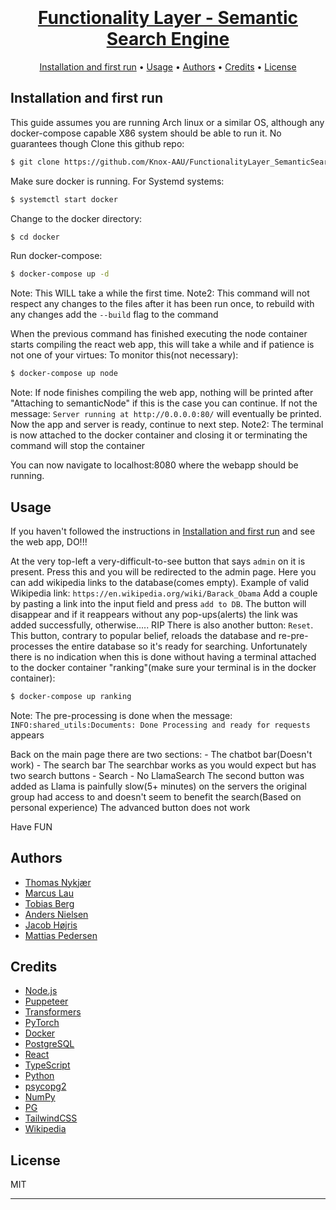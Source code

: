 <h1 align="center">
  <br>
  <a href="https://github.com/Knox-AAU/FunctionalityLayer_SemanticSearchEngine">
  <br>
    Functionality Layer - Semantic Search Engine
  <br>
</h1>

<p align="center">
  <a href="#installation-and-first-run">Installation and first run</a> •
  <a href="#usage">Usage</a> •
  <a href="#authors">Authors</a> •
  <a href="#credits">Credits</a> •
  <a href="#license">License</a>
</p>


## Installation and first run
This guide assumes you are running Arch linux or a similar OS, although any docker-compose capable X86 system should be able to run it. No guarantees though
Clone this github repo:
```bash
$ git clone https://github.com/Knox-AAU/FunctionalityLayer_SemanticSearchEngine
```
Make sure docker is running. For Systemd systems:
```bash
$ systemctl start docker
```
Change to the docker directory:
```bash
$ cd docker
```
Run docker-compose:
```bash
$ docker-compose up -d
```
Note: This WILL take a while the first time.
Note2: This command will not respect any changes to the files after it has been run once, to rebuild with any changes add the `--build` flag to the command

When the previous command has finished executing the node container starts compiling the react web app, this will take a while and if patience is not one of your virtues: To monitor this(not necessary):
```bash
$ docker-compose up node
```
Note: If node finishes compiling the web app, nothing will be printed after "Attaching to semanticNode" if this is the case you can continue. If not the message: `Server running at http://0.0.0.0:80/` will eventually be printed. Now the app and server is ready, continue to next step.
Note2: The terminal is now attached to the docker container and closing it or terminating the command will stop the container

You can now navigate to localhost:8080 where the webapp should be running. 

## Usage
If you haven't followed the instructions in [Installation and first run](#installation-and-first-run) and see the web app, DO!!!

At the very top-left a very-difficult-to-see button that says `admin` on it is present. Press this and you will be redirected to the admin page.
Here you can add wikipedia links to the database(comes empty). Example of valid Wikipedia link: `https://en.wikipedia.org/wiki/Barack_Obama` Add a couple by pasting a link into the input field and press `add to DB`.
The button will disappear and if it reappears without any pop-ups(alerts) the link was added successfully, otherwise..... RIP
There is also another button: `Reset`. This button, contrary to popular belief, reloads the database and re-pre-processes the entire database so it's ready for searching. Unfortunately there is no indication when this is done without having a terminal attached to the docker container "ranking"(make sure your terminal is in the docker container):
```bash
$ docker-compose up ranking
```
Note: The pre-processing is done when the message: `INFO:shared_utils:Documents: Done Processing and ready for requests` appears

Back on the main page there are two sections:
    - The chatbot bar(Doesn't work)
    - The search bar
The searchbar works as you would expect but has two search buttons
    - Search
    - No LlamaSearch
The second button was added as Llama is painfully slow(5+ minutes) on the servers the original group had access to and doesn't seem to benefit the search(Based on personal experience)
The advanced button does not work

Have FUN

## Authors

-  [Thomas Nykjær](https://github.com/ThomasNyk)
-  [Marcus Lau](https://github.com/IronicJuice)
-  [Tobias Berg](https://github.com/TobiasAAU)
-  [Anders Nielsen](https://github.com/anderszeic)
-  [Jacob Højris](https://github.com/nightvobs)
-  [Mattias Pedersen](https://github.com/RealZul)

## Credits

- [Node.js](https://nodejs.org/)
- [Puppeteer](https://pptr.dev/)
- [Transformers](https://pypi.org/project/transformers/)
- [PyTorch](https://pytorch.org/)
- [Docker](https://www.docker.com/)
- [PostgreSQL](https://www.postgresql.org/)
- [React](https://react.dev/)
- [TypeScript](https://www.typescriptlang.org/)
- [Python](https://www.python.org/)
- [psycopg2](https://pypi.org/project/psycopg2/)
- [NumPy](https://numpy.org/)
- [PG](https://www.npmjs.com/package/pg)
- [TailwindCSS](https://tailwindcss.com/)
- [Wikipedia](https://www.wikipedia.org/)

## License

MIT

---

